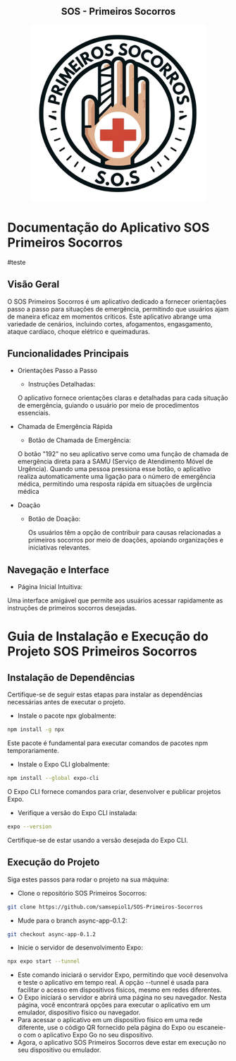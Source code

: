 <center><h2>SOS - Primeiros Socorros</h2></center>
<p align="center"><a href="https://elixir.com" target="_blank"><img src="./logo.png"/320px-Official_Elixir_logo.png" width="400" alt="Elixir Logo"></a></p>

# Documentação do Aplicativo SOS Primeiros Socorros

#teste
## Visão Geral

O SOS Primeiros Socorros é um aplicativo dedicado a fornecer orientações passo a passo para situações de emergência, permitindo que usuários ajam de maneira eficaz em momentos críticos. Este aplicativo abrange uma variedade de cenários, incluindo cortes, afogamentos, engasgamento, ataque cardíaco, choque elétrico e queimaduras.

## Funcionalidades Principais

- Orientações Passo a Passo
  - Instruções Detalhadas:
  
  O aplicativo fornece orientações claras e detalhadas para cada situação de emergência, guiando o usuário por meio de procedimentos essenciais.

- Chamada de Emergência Rápida
  - Botão de Chamada de Emergência:
  
  
  O botão "192" no seu aplicativo serve como uma função de chamada de emergência direta para a SAMU (Serviço de Atendimento Móvel de Urgência). Quando uma pessoa pressiona esse botão, o aplicativo     realiza automaticamente uma ligação para o número de emergência médica, permitindo uma resposta rápida em situações de urgência médica

- Doação
  - Botão de Doação:
    
    Os usuários têm a opção de contribuir para causas relacionadas a primeiros socorros por meio de doações, apoiando organizações e iniciativas relevantes.

## Navegação e Interface

- Página Inicial Intuitiva:

Uma interface amigável que permite aos usuários acessar rapidamente as instruções de primeiros socorros desejadas.


# Guia de Instalação e Execução do Projeto SOS Primeiros Socorros

## Instalação de Dependências

Certifique-se de seguir estas etapas para instalar as dependências necessárias antes de executar o projeto.

- Instale o pacote npx globalmente:

```bash
npm install -g npx
```
Este pacote é fundamental para executar comandos de pacotes npm temporariamente.

- Instale o Expo CLI globalmente:

```bash
npm install --global expo-cli
```
O Expo CLI fornece comandos para criar, desenvolver e publicar projetos Expo.

- Verifique a versão do Expo CLI instalada:

```bash
expo --version

```
Certifique-se de estar usando a versão desejada do Expo CLI.

## Execução do Projeto

Siga estes passos para rodar o projeto na sua máquina:

- Clone o repositório SOS Primeiros Socorros:

```bash
git clone https://github.com/samsepiol1/SOS-Primeiros-Socorros
```
- Mude para o branch async-app-0.1.2:
```bash
git checkout async-app-0.1.2
```
- Inicie o servidor de desenvolvimento Expo:
```bash
npx expo start --tunnel
```
- Este comando iniciará o servidor Expo, permitindo que você desenvolva e teste o aplicativo em tempo real. A opção --tunnel é usada para facilitar o acesso em dispositivos físicos, mesmo em redes diferentes.
- O Expo iniciará o servidor e abrirá uma página no seu navegador. Nesta página, você encontrará opções para executar o aplicativo em um emulador, dispositivo físico ou navegador.
- Para acessar o aplicativo em um dispositivo físico em uma rede diferente, use o código QR fornecido pela página do Expo ou escaneie-o com o aplicativo Expo Go no seu dispositivo.
- Agora, o aplicativo SOS Primeiros Socorros deve estar em execução no seu dispositivo ou emulador.

